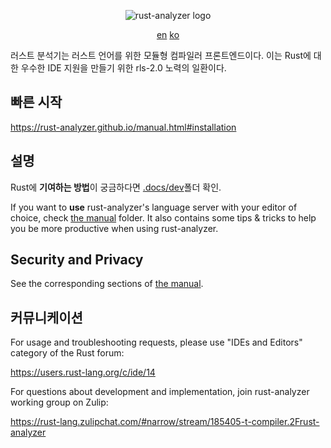 <p align="center">
  <img
    src="https://raw.githubusercontent.com/rust-analyzer/rust-analyzer/master/assets/logo-wide.svg"
    alt="rust-analyzer logo">
</p>

<p align="center">
  <a href="https://github.com/rust-lang/rust-analyzer/blob/master/README.md">en</a>
  <a href="#">ko</a>
</p>

러스트 분석기는 러스트 언어를 위한 모듈형 컴파일러 프론트엔드이다.
이는 Rust에 대한 우수한 IDE 지원을 만들기 위한 rls-2.0 노력의 일환이다.

## 빠른 시작

https://rust-analyzer.github.io/manual.html#installation

## 설명

Rust에 **기여하는 방법**이 궁금하다면 [.docs/dev](.docs/dev)폴더 확인.

If you want to **use** rust-analyzer's language server with your editor of
choice, check [the manual](https://rust-analyzer.github.io/manual.html) folder.
It also contains some tips & tricks to help you be more productive when using rust-analyzer.



## Security and Privacy

See the corresponding sections of [the manual](https://rust-analyzer.github.io/manual.html#security).

## 커뮤니케이션

For usage and troubleshooting requests, please use "IDEs and Editors" category of the Rust forum:

https://users.rust-lang.org/c/ide/14

For questions about development and implementation, join rust-analyzer working group on Zulip:

https://rust-lang.zulipchat.com/#narrow/stream/185405-t-compiler.2Frust-analyzer
